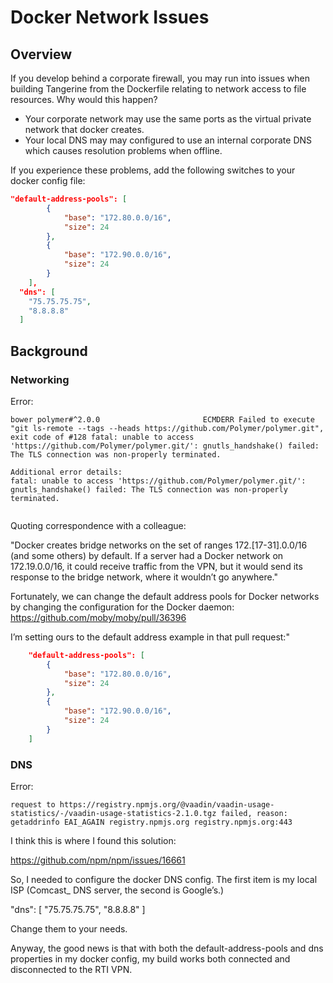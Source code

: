 # Docker Network Issues

## Overview

If you develop behind a corporate firewall, you may run into issues when building Tangerine from the Dockerfile relating to network access to file resources. Why would this happen?
- Your corporate network may use the same ports as the virtual private network that docker creates. 
- Your local DNS may may configured to use an internal corporate DNS which causes resolution problems when offline. 

If you experience these problems, add the following switches to your docker config file:

```json
"default-address-pools": [
        {
            "base": "172.80.0.0/16",
            "size": 24
        },
        {
            "base": "172.90.0.0/16",
            "size": 24
        }
    ],
  "dns": [
    "75.75.75.75",
    "8.8.8.8"
  ]
```

## Background

### Networking

Error:

```
bower polymer#^2.0.0                       ECMDERR Failed to execute "git ls-remote --tags --heads https://github.com/Polymer/polymer.git", exit code of #128 fatal: unable to access 'https://github.com/Polymer/polymer.git/': gnutls_handshake() failed: The TLS connection was non-properly terminated.

Additional error details:
fatal: unable to access 'https://github.com/Polymer/polymer.git/': gnutls_handshake() failed: The TLS connection was non-properly terminated.
 
```

Quoting correspondence with a colleague:

"Docker creates bridge networks on the set of ranges 172.[17-31].0.0/16 (and some others) by default.  If a server had a Docker network on 172.19.0.0/16, it could receive traffic from the VPN, but it would send its response to the bridge network, where it wouldn’t go anywhere."

Fortunately, we can change the default address pools for Docker networks by changing the configuration for the Docker daemon: https://github.com/moby/moby/pull/36396
 
I’m setting ours to the default address example in that pull request:"

```json
    "default-address-pools": [
        {
            "base": "172.80.0.0/16",
            "size": 24
        },
        {
            "base": "172.90.0.0/16",
            "size": 24
        }
    ]
``` 

### DNS

Error:
 
```
request to https://registry.npmjs.org/@vaadin/vaadin-usage-statistics/-/vaadin-usage-statistics-2.1.0.tgz failed, reason: getaddrinfo EAI_AGAIN registry.npmjs.org registry.npmjs.org:443
```
 
I think this is where I found this solution:
 
https://github.com/npm/npm/issues/16661
 
So, I needed to configure the docker DNS config. The first item is my local ISP (Comcast_ DNS server, the second is Google’s.)
 
  "dns": [
    "75.75.75.75",
    "8.8.8.8"
  ]
 
Change them to your needs. 

 
 
Anyway, the good news is that with both the default-address-pools and dns properties in my docker config, my build works both connected and disconnected to the RTI VPN.
